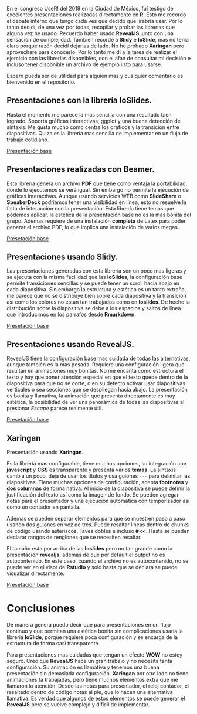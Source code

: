 En el congreso UseR! del 2019 en la Ciudad de México, fuí testigo de excelentes presentaciones realizadas directamente en **R**.
Esto me recordo el debate interno que tengo cada ves que decido que lirebría usar. Por lo tanto decidí, de una vez por
todas, recopilar y probar las librerías que alguna vez he usado.
Recuerdo haber usado **RevealJS** junto con una sensación de complejidad. También recorde a **Slidy** e **IoSlide**, 
mas no tenía claro porque razón decidí dejarlas de lado. No he probado **Xaringan** pero aprovechare para conocerlo.
Por lo tanto me dí a la tarea de realizar el ejercicio con las librerías disponibles, con el afan de consultar mi decisión
e incluso tener disponible un archivo de ejemplo listo para usarse.

Espero pueda ser de útilidad para alguien mas y cualquier comentario es bienvenido en el repositorio.

## Presentaciones con la librería **IoSlides**.

Hasta el momento me parece la mas sencilla con una resultado bien logrado. Soporta gráficas interactivas, ggplot y una 
buena detección de sintaxis. Me gusta mucho como centra los gráficos y la transición entre diapositivas. Quiza es la librería
mas sencilla de implementar en un flujo de trabajo cotidiano.

[Presentación base](presentacion-ioslides.html)

## Presentaciones realizadas con **Beamer**.

Esta librería genera un archivo **PDF** que tiene como ventaja la portabilidad, donde lo ejecutemos se verá igual. Sin 
embargo no permite la ejecución de gráficas interactivas. Aunque usando servicios WEB como **SlideShare** o **SpeakerDeck**
podríamos tener una visibilidad en línea, esto no resuelve la falta de interacción con la presentación.
Esta librería tiene temas que podemos aplicar, la estética de la presentación base no es la mas bonita del grupo.
Ademas requiere de una instalación **completa** de Latex para poder generar el archivo PDF, lo que implica una 
instalación de varios megas.

[Presetación base](presentacion-beamer.pdf)

## Presentaciones usando **Slidy**.

Las presentaciones generadas con esta librería son un poco mas ligeras y se ejecuta con la misma facilidad que las 
**IoSlides**, la configuración base permite transiciones sencillas y se puede tener  un scroll hacia abajo en cada diapositiva.
Sin embargo la estructura y estética es un tanto extraña, me parece que no se distribuye bien sobre cada diapositiva y
la transición así como los colores no estan tan trabajados como en **Ioslides**. De hecho la distribución sobre la 
diapositiva se debe a los espacios y saltos de línea que introducimos en los parrafos desde **Rmarkdown**.

[Presetación base](presentacion-slidy.html)

## Presentaciones usando **RevealJS**.

RevealJS tiene la configuración base mas cuidada de todas las alternativas, aunque también es la mas pesada.
Requiere una configuración ligera que resultan en animaciones muy bonitas. 
No me encanta como estructura el texto y hay que poner atención especial en que el texto quede dentro de la diapositiva 
para que no se corte, o en su defecto activar usar diapositivas verticales o sea secciones que se despliegan hacia abajo.
La presentación es bonita y llamativa, la animación que presenta directamente es muy estética, la posibilidad de ver una
panorámica de todas las diapositivas al presionar *Escape* parece realmente útil.

[Presetación base](presentacion-revealjs.html)

## Xaringan

Presentación usando **Xaringan**.

Es la libreríá mas configurable, tiene muchas opciones, su integración con **javascript** y **CSS** es transparente y presenta
varios **temas**.
La sintaxis cambia un poco, deja de usar los títulos y usa guiones `---` para delimitar las diapositivas.
Tiene muchas opciones de configuración, acepta **footnotes** y **dos columnas** de forma nativa. Al inicio de la 
diapositiva se puede definir la justificación del texto así como la imagen de fondo. Se pueden agregar notas para el 
presentador y una ejecución automática con temporizador así como un contador en pantalla.

Ademas se pueden separar elementos para que se muestren paso a paso usando dos guiones en vez de tres. Puede resaltar
líneas dentro de chunks de código usando asteriscos, llaves dobles e incluso **#<<**. Hasta se pueden declarar rangos de
renglones que se necesiten resaltar.

El tamaño esta por arriba de las **Ioslides** pero no tan grande como la presentación **revealjs**, ademas de que por 
default el output no es autocontenido. En este caso, cuando el archivo no es autocontenido, no se puede ver en el visor
de **Rstudio** y solo hasta que se declara se puede visualizar directamente.


[Presetación base](presentacion-xaringan.html)

# Conclusiones

De manera genera puedo decir que para presentaciones en un flujo continuo y que permitan una estética bonita sin complicaciones
usaría la librería **IoSlide**, porque requiere poca configuración y se encarga de la estructura de forma casí transparente.

Para presentaciones mas cuidadas que tengan un efecto **WOW** no estoy seguro. Creo que **RevealJS** hace un gran trabajo 
y no necesita tanta configuración. Su animación es llamativa y tenemos una buena presentación sin demasiada configuración.
**Xaringan** por otro lado no tiene animaciones ta trabajadas, pero tiene muchos elementos extra que me llamaron la atención. 
Desde las notas para presentador, el reloj contador, el resaltado dentro de código notas al pie, que lo hacen una alternativa
llamativa. Es verdad que algunos de estos elementos se puede generar el **RevealJS** pero se vuelve complejo y difícil de 
implementar.
